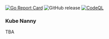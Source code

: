 [![Go Report Card](https://goreportcard.com/badge/github.com/glieske/kube-nanny)](https://goreportcard.com/report/github.com/glieske/kube-nanny)
![GitHub release](https://img.shields.io/github/release/glieske/kube-nanny.svg)
[![CodeQL](https://github.com/glieske/kube-nanny/actions/workflows/github-code-scanning/codeql/badge.svg)](https://github.com/glieske/kube-nanny/actions/workflows/github-code-scanning/codeql)

### Kube Nanny

TBA